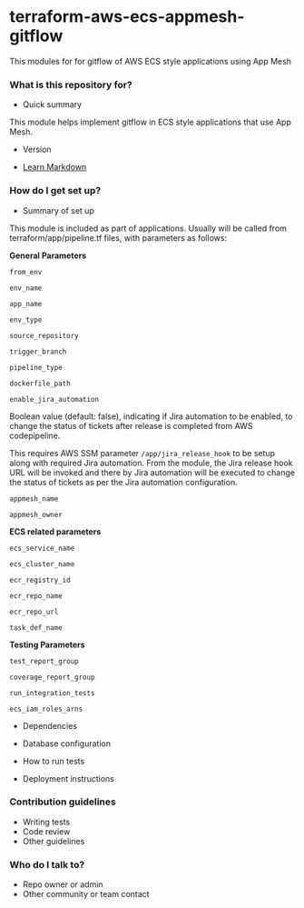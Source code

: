 # terraform-aws-ecs-appmesh-gitflow

This modules for for gitflow of AWS ECS style applications using App Mesh

### What is this repository for? ###

* Quick summary

This module helps implement gitflow in ECS style applications that use App Mesh. 

* Version


* [Learn Markdown](https://bitbucket.org/tutorials/markdowndemo)

### How do I get set up? ###

* Summary of set up

This module is included as part of applications. Usually will be called from terraform/app/pipeline.tf files, with parameters as follows: 


**General Parameters**

`from_env`

`env_name`

`app_name`

`env_type`

`source_repository`

`trigger_branch`

`pipeline_type`

`dockerfile_path`

`enable_jira_automation`

Boolean value (default: false), indicating if Jira automation to be enabled, to change the status of tickets after release is completed from AWS codepipeline.


This requires AWS SSM parameter `/app/jira_release_hook` to be setup along with required Jira automation. From the module,  the Jira release hook URL will be invoked and there by Jira automation will be executed to change the status of tickets as per the Jira automation configuration. 

`appmesh_name`

`appmesh_owner`

**ECS related parameters**

`ecs_service_name`

`ecs_cluster_name`

`ecr_registry_id`

`ecr_repo_name`

`ecr_repo_url`

`task_def_name`

**Testing Parameters**

`test_report_group`

`coverage_report_group`

`run_integration_tests`

`ecs_iam_roles_arns`

* Dependencies

* Database configuration

* How to run tests
* Deployment instructions

### Contribution guidelines ###

* Writing tests
* Code review
* Other guidelines

### Who do I talk to? ###

* Repo owner or admin
* Other community or team contact




